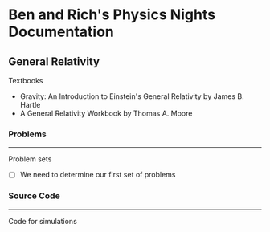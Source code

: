 # Ben and Rich's Physics Nights Documentation

## General Relativity

Textbooks
* Gravity: An Introduction to Einstein's General Relativity by James B. Hartle
* A General Relativity Workbook by Thomas A. Moore

### Problems 
<hr />

Problem sets
- [ ] We need to determine our first set of problems

### Source Code 
<hr />

Code for simulations
